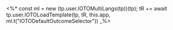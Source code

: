 <%*
const ml = new (tp.user.IOTOMultiLangs(tp))(tp);
tR += await tp.user.IOTOLoadTemplate(tp, tR, this.app, ml.t("IOTODefaultOutcomeSelector"))
_%>

